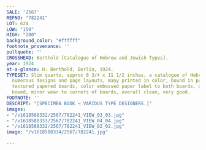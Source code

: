 ```yaml
---
SALE: '2567'
REFNO: "782241"
LOT: 62A
LOW: "150"
HIGH: "200"
background_color: "#ffffff"
footnote_provenance: ''
pullquote: ''
CROSSHEAD: Berthold [Catalogue of Hebrew and Jewish Types].
year: 1924
at-a-glance: H. Berthold, Berlin, 1924.
TYPESET: Slim quarto, approx 8 3/4 x 11 1/2 inches, a catalogue of Hebrew fonts and
  numerous designs and page layouts, many printed in color, bound in publisher’s cloth-backed
  textured papered boards, color embossed paper label to both boards, decorative endpapers;
  bowed, minor wear to corners of boards, overall clean, very good.
FOOTNOTE: ''
DESCRIPT: "[SPECIMEN BOOK — VARIOUS TYPE DESIGNERS.]"
images:
- "/v1618588332/2567/782241_VIEW_03_03.jpg"
- "/v1618588333/2567/782241_VIEW_04_04.jpg"
- "/v1618588332/2567/782241_VIEW_02_02.jpg"
image: "/v1618588334/2567/782241.jpg"

---
```

